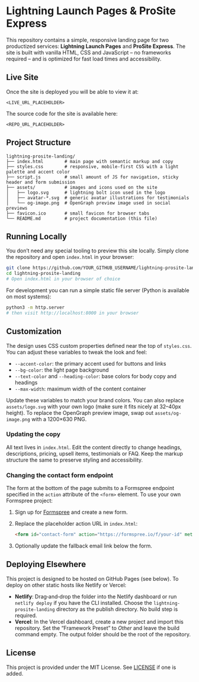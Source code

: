 # Lightning Launch Pages & ProSite Express

This repository contains a simple, responsive landing page for two productized services: **Lightning Launch Pages** and **ProSite Express**. The site is built with vanilla HTML, CSS and JavaScript – no frameworks required – and is optimized for fast load times and accessibility.

## Live Site

Once the site is deployed you will be able to view it at:

```
<LIVE_URL_PLACEHOLDER>
```

The source code for the site is available here:

```
<REPO_URL_PLACEHOLDER>
```

## Project Structure

```
lightning-prosite-landing/
├── index.html        # main page with semantic markup and copy
├── styles.css        # responsive, mobile‑first CSS with a light palette and accent color
├── script.js         # small amount of JS for navigation, sticky header and form submission
├── assets/           # images and icons used on the site
│   ├── logo.svg      # lightning bolt icon used in the logo
│   ├── avatar-*.svg  # generic avatar illustrations for testimonials
│   └── og-image.png  # OpenGraph preview image used in social previews
├── favicon.ico       # small favicon for browser tabs
└── README.md         # project documentation (this file)
```

## Running Locally

You don’t need any special tooling to preview this site locally. Simply clone the repository and open `index.html` in your browser:

```bash
git clone https://github.com/YOUR_GITHUB_USERNAME/lightning-prosite-landing.git
cd lightning-prosite-landing
# Open index.html in your browser of choice
```

For development you can run a simple static file server (Python is available on most systems):

```bash
python3 -m http.server
# then visit http://localhost:8000 in your browser
```

## Customization

The design uses CSS custom properties defined near the top of `styles.css`. You can adjust these variables to tweak the look and feel:

- `--accent-color`: the primary accent used for buttons and links
- `--bg-color`: the light page background
- `--text-color` and `--heading-color`: base colors for body copy and headings
- `--max-width`: maximum width of the content container

Update these variables to match your brand colors. You can also replace `assets/logo.svg` with your own logo (make sure it fits nicely at 32–40px height). To replace the OpenGraph preview image, swap out `assets/og-image.png` with a 1200×630 PNG.

### Updating the copy

All text lives in `index.html`. Edit the content directly to change headings, descriptions, pricing, upsell items, testimonials or FAQ. Keep the markup structure the same to preserve styling and accessibility.

### Changing the contact form endpoint

The form at the bottom of the page submits to a Formspree endpoint specified in the `action` attribute of the `<form>` element. To use your own Formspree project:

1. Sign up for [Formspree](https://formspree.io/) and create a new form.
2. Replace the placeholder action URL in `index.html`:

   ```html
   <form id="contact-form" action="https://formspree.io/f/your-id" method="POST" novalidate>
   ```

3. Optionally update the fallback email link below the form.

## Deploying Elsewhere

This project is designed to be hosted on GitHub Pages (see below). To deploy on other static hosts like Netlify or Vercel:

- **Netlify**: Drag‑and‑drop the folder into the Netlify dashboard or run `netlify deploy` if you have the CLI installed. Choose the `lightning-prosite-landing` directory as the publish directory. No build step is required.
- **Vercel**: In the Vercel dashboard, create a new project and import this repository. Set the “Framework Preset” to *Other* and leave the build command empty. The output folder should be the root of the repository.

## License

This project is provided under the MIT License. See [LICENSE](LICENSE) if one is added.
